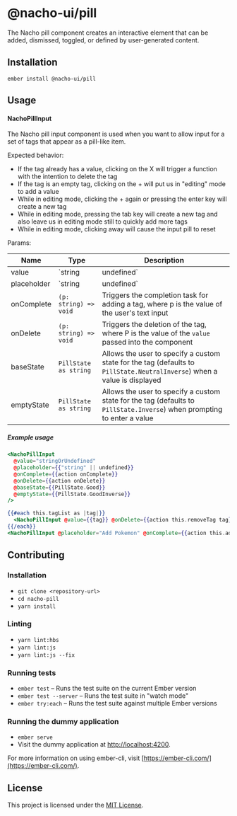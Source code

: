 @nacho-ui/pill
==============================================================================

The Nacho pill component creates an interactive element that can be added, dismissed, toggled, or defined by user-generated content.

Installation
------------------------------------------------------------------------------

```
ember install @nacho-ui/pill
```


Usage
------------------------------------------------------------------------------

#### NachoPillInput

The Nacho pill input component is used when you want to allow input for a set of tags that appear
as a pill-like item.

Expected behavior:
- If the tag already has a value, clicking on the X will trigger a function with the intention
  to delete the tag
- If the tag is an empty tag, clicking on the + will put us in "editing" mode to add a value
- While in editing mode, clicking the + again or pressing the enter key will create a new tag
- While in editing mode, pressing the tab key will create a new tag and also leave us in
  editing mode still to quickly add more tags
- While in editing mode, clicking away will cause the input pill to reset

Params:

| Name | Type | Description |
| ---- | ---- | ----------- |
| value | `string | undefined` | If the tag is simply to state a value that can be deleted, that goes here |
| placeholder | `string | undefined` | If the tag is ready for input, you can add a prompt message here |
| onComplete | `(p: string) => void` | Triggers the completion task for adding a tag, where p is the value of the user's text input |
| onDelete | `(p: string) => void` | Triggers the deletion of the tag, where P is the value of the `value` passed into the component |
| baseState | `PillState as string` | Allows the user to specify a custom state for the tag (defaults to `PillState.NeutralInverse`) when a value is displayed |
| emptyState | `PillState as string` | Allows the user to specify a custom state for the tag (defaults to `PillState.Inverse`) when prompting to enter a value  |


##### Example usage

```hbs
<NachoPillInput
  @value="stringOrUndefined"
  @placeholder={{"string" || undefined}}
  @onComplete={{action onComplete}}
  @onDelete={{action onDelete}}
  @baseState={{PillState.Good}}
  @emptyState={{PillState.GoodInverse}}
/>
```

```hbs
{{#each this.tagList as |tag|}}
  <NachoPillInput @value={{tag}} @onDelete={{action this.removeTag tag}}/>
{{/each}}
<NachoPillInput @placeholder="Add Pokemon" @onComplete={{action this.addTag}}/>
```

Contributing
------------------------------------------------------------------------------

### Installation

* `git clone <repository-url>`
* `cd nacho-pill`
* `yarn install`

### Linting

* `yarn lint:hbs`
* `yarn lint:js`
* `yarn lint:js --fix`

### Running tests

* `ember test` – Runs the test suite on the current Ember version
* `ember test --server` – Runs the test suite in "watch mode"
* `ember try:each` – Runs the test suite against multiple Ember versions

### Running the dummy application

* `ember serve`
* Visit the dummy application at [http://localhost:4200](http://localhost:4200).

For more information on using ember-cli, visit [https://ember-cli.com/](https://ember-cli.com/).

License
------------------------------------------------------------------------------

This project is licensed under the [MIT License](LICENSE.md).
